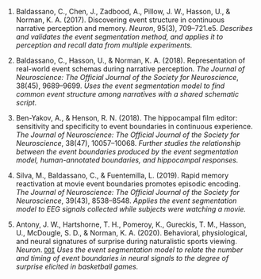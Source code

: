 1. Baldassano, C., Chen, J., Zadbood, A., Pillow, J. W., Hasson, U., & Norman, K. A. (2017). Discovering event structure in continuous narrative perception and memory. *Neuron*, 95(3), 709–721.e5. *Describes and validates the event segmentation method, and applies it to perception and recall data from multiple experiments.*

2. Baldassano, C., Hasson, U., & Norman, K. A. (2018). Representation of real-world event schemas during narrative perception. *The Journal of Neuroscience: The Official Journal of the Society for Neuroscience*, 38(45), 9689–9699. *Uses the event segmentation model to find common event structure among narratives with a shared schematic script.*

3. Ben-Yakov, A., & Henson, R. N. (2018). The hippocampal film editor: sensitivity and specificity to event boundaries in continuous experience. *The Journal of Neuroscience: The Official Journal of the Society for Neuroscience*, 38(47), 10057–10068. *Further studies the relationship between the event boundaries produced by the event segmentation model, human-annotated boundaries, and hippocampal responses.*

4. Silva, M., Baldassano, C., & Fuentemilla, L. (2019). Rapid memory reactivation at movie event boundaries promotes episodic encoding. *The Journal of Neuroscience: The Official Journal of the Society for Neuroscience*, 39(43), 8538–8548. *Applies the event segmentation model to EEG signals collected while subjects were watching a movie.*

5. Antony, J. W., Hartshorne, T. H., Pomeroy, K., Gureckis, T. M., Hasson, U., McDougle, S. D., & Norman, K. A. (2020). Behavioral, physiological, and neural signatures of surprise during naturalistic sports viewing. *Neuron*. [`DOI`](https://doi.org/10.1016/j.neuron.2020.10.029) *Uses the event segmentation model to relate the number and timing of event boundaries in neural signals  to the degree of surprise elicited in basketball games.*

